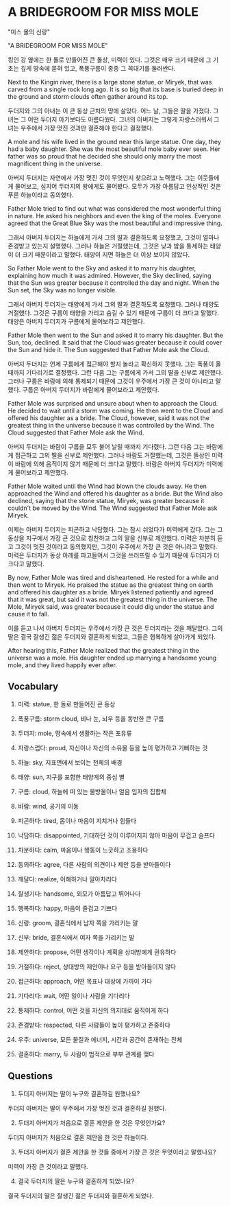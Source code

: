 # A BRIDEGROOM FOR MISS MOLE

"미스 몰의 신랑"

"A BRIDEGROOM FOR MISS MOLE"

킹인 강 옆에는 한 돌로 만들어진 큰 돌상, 미력이 있다. 그것은 매우 크기 때문에 그 기초는 깊게 땅속에 묻혀 있고, 폭풍구름이 종종 그 꼭대기를 둘러싼다.

Next to the Kingin river, there is a large stone statue, or Miryek, that was carved from a single rock long ago. It is so big that its base is buried deep in the ground and storm clouds often gather around its top.

두더지와 그의 아내는 이 큰 동상 근처의 땅에 살았다. 어느 날, 그들은 딸을 가졌다. 그녀는 그 어떤 두더지 아기보다도 아름다웠다. 그녀의 아버지는 그렇게 자랑스러워서 그녀는 우주에서 가장 멋진 것과만 결혼해야 한다고 결정했다.

A mole and his wife lived in the ground near this large statue. One day, they had a baby daughter. She was the most beautiful mole baby ever seen. Her father was so proud that he decided she should only marry the most magnificent thing in the universe.

아버지 두더지는 자연에서 가장 멋진 것이 무엇인지 찾으려고 노력했다. 그는 이웃들에게 물어보고, 심지어 두더지의 왕에게도 물어봤다. 모두가 가장 아름답고 인상적인 것은 푸른 하늘이라고 동의했다.

Father Mole tried to find out what was considered the most wonderful thing in nature. He asked his neighbors and even the king of the moles. Everyone agreed that the Great Blue Sky was the most beautiful and impressive thing.

그래서 아버지 두더지는 하늘에게 가서 그의 딸과 결혼하도록 요청했고, 그것이 얼마나 존경받고 있는지 설명했다. 그러나 하늘은 거절했는데, 그것은 낮과 밤을 통제하는 태양이 더 크기 때문이라고 말했다. 태양이 지면 하늘은 더 이상 보이지 않았다.

So Father Mole went to the Sky and asked it to marry his daughter, explaining how much it was admired. However, the Sky declined, saying that the Sun was greater because it controlled the day and night. When the Sun set, the Sky was no longer visible.

그래서 아버지 두더지는 태양에게 가서 그의 딸과 결혼하도록 요청했다. 그러나 태양도 거절했다. 그것은 구름이 태양을 가리고 숨길 수 있기 때문에 구름이 더 크다고 말했다. 태양은 아버지 두더지가 구름에게 물어보라고 제안했다.

Father Mole then went to the Sun and asked it to marry his daughter. But the Sun, too, declined. It said that the Cloud was greater because it could cover the Sun and hide it. The Sun suggested that Father Mole ask the Cloud.

아버지 두더지는 언제 구름에게 접근해야 할지 놀라고 확신하지 못했다. 그는 폭풍이 올 때까지 기다리기로 결정했다. 그런 다음 그는 구름에게 가서 그의 딸을 신부로 제안했다. 그러나 구름은 바람에 의해 통제되기 때문에 그것이 우주에서 가장 큰 것이 아니라고 말했다. 구름은 아버지 두더지가 바람에게 물어보라고 제안했다.

Father Mole was surprised and unsure about when to approach the Cloud. He decided to wait until a storm was coming. He then went to the Cloud and offered his daughter as a bride. The Cloud, however, said it was not the greatest thing in the universe because it was controlled by the Wind. The Cloud suggested that Father Mole ask the Wind.

아버지 두더지는 바람이 구름을 모두 불어 날릴 때까지 기다렸다. 그런 다음 그는 바람에게 접근하고 그의 딸을 신부로 제안했다. 그러나 바람도 거절했는데, 그것은 돌상인 미력이 바람에 의해 움직이지 않기 때문에 더 크다고 말했다. 바람은 아버지 두더지가 미력에게 물어보라고 제안했다.

Father Mole waited until the Wind had blown the clouds away. He then approached the Wind and offered his daughter as a bride. But the Wind also declined, saying that the stone statue, Miryek, was greater because it couldn't be moved by the Wind. The Wind suggested that Father Mole ask Miryek.

이제는 아버지 두더지는 피곤하고 낙담했다. 그는 잠시 쉬었다가 미력에게 갔다. 그는 그 동상을 지구에서 가장 큰 것으로 칭찬하고 그의 딸을 신부로 제안했다. 미력은 차분히 듣고 그것이 멋진 것이라고 동의했지만, 그것이 우주에서 가장 큰 것은 아니라고 말했다. 미력은 두더지가 동상 아래를 파고들어서 그것을 쓰러뜨릴 수 있기 때문에 두더지가 더 크다고 말했다.

By now, Father Mole was tired and disheartened. He rested for a while and then went to Miryek. He praised the statue as the greatest thing on earth and offered his daughter as a bride. Miryek listened patiently and agreed that it was great, but said it was not the greatest thing in the universe. The Mole, Miryek said, was greater because it could dig under the statue and cause it to fall.

이를 듣고 나서 아버지 두더지는 우주에서 가장 큰 것은 두더지라는 것을 깨달았다. 그의 딸은 결국 잘생긴 젊은 두더지와 결혼하게 되었고, 그들은 행복하게 살아가게 되었다.

After hearing this, Father Mole realized that the greatest thing in the universe was a mole. His daughter ended up marrying a handsome young mole, and they lived happily ever after.

## Vocabulary

1. 미력: statue, 한 돌로 만들어진 큰 동상

2. 폭풍구름: storm cloud, 비나 눈, 뇌우 등을 동반한 큰 구름

3. 두더지: mole, 땅속에서 생활하는 작은 포유류

4. 자랑스럽다: proud, 자신이나 자신의 소유물 등을 높이 평가하고 기뻐하는 것

5. 하늘: sky, 지표면에서 보이는 천체의 배경

6. 태양: sun, 지구를 포함한 태양계의 중심 별

7. 구름: cloud, 하늘에 떠 있는 물방울이나 얼음 입자의 집합체

8. 바람: wind, 공기의 이동

9. 피곤하다: tired, 몸이나 마음이 지치거나 힘들다

10. 낙담하다: disappointed, 기대하던 것이 이루어지지 않아 마음이 무겁고 슬프다

11. 차분하다: calm, 마음이나 행동이 느긋하고 조용하다

12. 동의하다: agree, 다른 사람의 의견이나 제안 등을 받아들이다

13. 깨달다: realize, 이해하거나 알아차리다

14. 잘생기다: handsome, 외모가 아름답고 뛰어나다

15. 행복하다: happy, 마음이 즐겁고 기쁘다

16. 신랑: groom, 결혼식에서 남자 쪽을 가리키는 말

17. 신부: bride, 결혼식에서 여자 쪽을 가리키는 말

18. 제안하다: propose, 어떤 생각이나 계획을 상대방에게 권유하다

19. 거절하다: reject, 상대방의 제안이나 요구 등을 받아들이지 않다

20. 접근하다: approach, 어떤 목표나 대상에 가까이 가다

21. 기다리다: wait, 어떤 일이나 사람을 기다리다

22. 통제하다: control, 어떤 것을 자신의 의지대로 움직이게 하다

23. 존경받다: respected, 다른 사람들이 높이 평가하고 존중하다

24. 우주: universe, 모든 물질과 에너지, 시간과 공간이 존재하는 전체

25. 결혼하다: marry, 두 사람이 법적으로 부부 관계를 맺다

## Questions

1. 두더지 아버지는 딸이 누구와 결혼하길 원했나요?

두더지 아버지는 딸이 우주에서 가장 멋진 것과 결혼하길 원했다.

2. 두더지 아버지가 처음으로 결혼 제안을 한 것은 무엇인가요?

두더지 아버지가 처음으로 결혼 제안을 한 것은 하늘이다.

3. 두더지 아버지가 결혼 제안을 한 것들 중에서 가장 큰 것은 무엇이라고 말했나요?

미력이 가장 큰 것이라고 말했다.

4. 결국 두더지의 딸은 누구와 결혼하게 되었나요?

결국 두더지의 딸은 잘생긴 젊은 두더지와 결혼하게 되었다.


